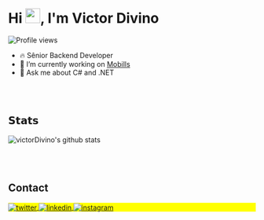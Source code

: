 <h1 align="left">Hi <img src="https://raw.githubusercontent.com/kaueMarques/kaueMarques/master/hi.gif" height="30px">, I'm Victor Divino</h1>
<p align="left"> <img src="https://komarev.com/ghpvc/?username=victordivino&color=yellow" alt="Profile views" /> </p>

- 🔥 Sênior Backend Developer
- 🔭 I’m currently working on [Mobills](https://www.linkedin.com/company/mobills-labs)
- 💬 Ask me about C# and .NET

<br><br>

## 𝗦𝘁𝗮𝘁𝘀

![victorDivino's github stats](https://github-readme-stats.vercel.app/api?username=victorDivino&show_icons=true&theme=dracula)

<br><br>

## Contact

<p align="left" style="background:yellow">
<a href="https://twitter.com/victordivino" target="_blank">
  <img align="center" src="https://img.shields.io/badge/-victordivino-05122A?style=flat&logo=twitter" alt="twitter"/>  
</a>
<a href="https://www.linkedin.com/in/victordivino/" target="_blank">
  <img align="center" src="https://img.shields.io/badge/-victordivino-05122A?style=flat&logo=linkedin" alt="linkedin"/>
</a>
<a href="https://instagram.com/victordoamordivino" target="_blank">
 <img align="center" src="https://img.shields.io/badge/-victordoamordivino-05122A?style=flat&logo=instagram" alt="instagram"/>
</a>
<!--
**victorDivino/victorDivino** is a ✨ _special_ ✨ repository because its `README.md` (this file) appears on your GitHub profile.

Here are some ideas to get you started:

- 🔭 I’m currently working on ...
- 🌱 I’m currently learning ...
- 👯 I’m looking to collaborate on ...
- 🤔 I’m looking for help with ...
- 💬 Ask me about ...
- 📫 How to reach me: ...
- 😄 Pronouns: ...
- ⚡ Fun fact: ...
-->
